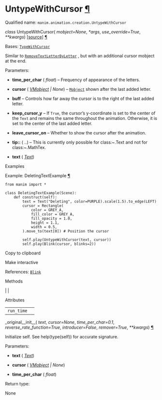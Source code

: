 # UntypeWithCursor [¶](https://docs.manim.community/en/stable/reference/manim.animation.creation.UntypeWithCursor.html\#untypewithcursor "Link to this heading")

Qualified name: `manim.animation.creation.UntypeWithCursor`

_class_ UntypeWithCursor( _mobject=None_, _\*args_, _use\_override=True_, _\*\*kwargs_) [\[source\]](https://docs.manim.community/en/stable/_modules/manim/animation/creation.html#UntypeWithCursor) [¶](https://docs.manim.community/en/stable/reference/manim.animation.creation.UntypeWithCursor.html#manim.animation.creation.UntypeWithCursor "Link to this definition")

Bases: [`TypeWithCursor`](https://docs.manim.community/en/stable/reference/manim.animation.creation.TypeWithCursor.html#manim.animation.creation.TypeWithCursor "manim.animation.creation.TypeWithCursor")

Similar to [`RemoveTextLetterByLetter`](https://docs.manim.community/en/stable/reference/manim.animation.creation.RemoveTextLetterByLetter.html#manim.animation.creation.RemoveTextLetterByLetter "manim.animation.creation.RemoveTextLetterByLetter") , but with an additional cursor mobject at the end.

Parameters:

- **time\_per\_char** ( _float_) – Frequency of appearance of the letters.

- **cursor** ( [_VMobject_](https://docs.manim.community/en/stable/reference/manim.mobject.types.vectorized_mobject.VMobject.html#manim.mobject.types.vectorized_mobject.VMobject "manim.mobject.types.vectorized_mobject.VMobject") _\|_ _None_) – [`Mobject`](https://docs.manim.community/en/stable/reference/manim.mobject.mobject.Mobject.html#manim.mobject.mobject.Mobject "manim.mobject.mobject.Mobject") shown after the last added letter.

- **buff** – Controls how far away the cursor is to the right of the last added letter.

- **keep\_cursor\_y** – If `True`, the cursor’s y-coordinate is set to the center of the `Text` and remains the same throughout the animation. Otherwise, it is set to the center of the last added letter.

- **leave\_cursor\_on** – Whether to show the cursor after the animation.

- **tip::** ( _.._) – This is currently only possible for class:~.Text and not for class:~.MathTex.

- **text** ( [_Text_](https://docs.manim.community/en/stable/reference/manim.mobject.text.text_mobject.Text.html#manim.mobject.text.text_mobject.Text "manim.mobject.text.text_mobject.Text"))


Examples

Example: DeletingTextExample [¶](https://docs.manim.community/en/stable/reference/manim.animation.creation.UntypeWithCursor.html#deletingtextexample)

```
from manim import *

class DeletingTextExample(Scene):
    def construct(self):
        text = Text("Deleting", color=PURPLE).scale(1.5).to_edge(LEFT)
        cursor = Rectangle(
            color = GREY_A,
            fill_color = GREY_A,
            fill_opacity = 1.0,
            height = 1.1,
            width = 0.5,
        ).move_to(text[0]) # Position the cursor

        self.play(UntypeWithCursor(text, cursor))
        self.play(Blink(cursor, blinks=2))

```

Copy to clipboard

Make interactive

References: [`Blink`](https://docs.manim.community/en/stable/reference/manim.animation.indication.Blink.html#manim.animation.indication.Blink "manim.animation.indication.Blink")

Methods

|
|

Attributes

|     |     |
| --- | --- |
| `run_time` |  |

\_original\_\_init\_\_( _text_, _cursor=None_, _time\_per\_char=0.1_, _reverse\_rate\_function=True_, _introducer=False_, _remover=True_, _\*\*kwargs_) [¶](https://docs.manim.community/en/stable/reference/manim.animation.creation.UntypeWithCursor.html#manim.animation.creation.UntypeWithCursor._original__init__ "Link to this definition")

Initialize self. See help(type(self)) for accurate signature.

Parameters:

- **text** ( [_Text_](https://docs.manim.community/en/stable/reference/manim.mobject.text.text_mobject.Text.html#manim.mobject.text.text_mobject.Text "manim.mobject.text.text_mobject.Text"))

- **cursor** ( [_VMobject_](https://docs.manim.community/en/stable/reference/manim.mobject.types.vectorized_mobject.VMobject.html#manim.mobject.types.vectorized_mobject.VMobject "manim.mobject.types.vectorized_mobject.VMobject") _\|_ _None_)

- **time\_per\_char** ( _float_)


Return type:

None